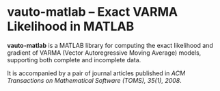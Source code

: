 # vauto-matlab – Exact VARMA Likelihood in MATLAB

**vauto-matlab** is a MATLAB library for computing the exact likelihood and gradient of VARMA (Vector Autoregressive Moving Average) models, supporting both complete and incomplete data.  

It is accompanied by a pair of journal articles published in *ACM Transactions on Mathematical Software (TOMS), 35(1), 2008*.
